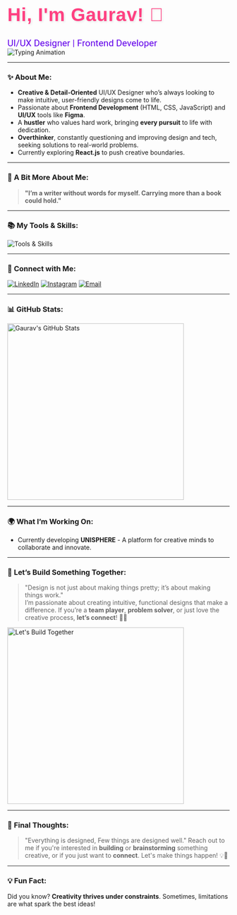 <div style="text-align: left;">
  <h1 style="font-family: 'Montserrat', sans-serif; color: #ff4081; font-size: 3em; letter-spacing: 1px; text-shadow: 2px 2px 5px rgba(0, 0, 0, 0.1);">Hi, I'm Gaurav! 👋</h1>
  
  <div style="font-size: 1.5em; color: #6200ea; font-family: 'Roboto', sans-serif;">
    UI/UX Designer | Frontend Developer
  </div>

  <!-- Typing Animation -->
  <img src="https://readme-typing-svg.demolab.com?font=Fira+Code&size=30&pause=1000&color=FF4081&width=435&lines=UI%2FUX+Designer;Frontend+Developer;Creative+Mind" alt="Typing Animation" />
</div>

---

### ✨ **About Me**:

- **Creative & Detail-Oriented** UI/UX Designer who’s always looking to make intuitive, user-friendly designs come to life.
- Passionate about **Frontend Development** (HTML, CSS, JavaScript) and **UI/UX** tools like **Figma**.
- A **hustler** who values hard work, bringing **every pursuit** to life with dedication.
- **Overthinker**, constantly questioning and improving design and tech, seeking solutions to real-world problems.
- Currently exploring **React.js** to push creative boundaries.

---

### 🎯 **A Bit More About Me**:

> **"I’m a writer without words for myself. Carrying more than a book could hold."**

---

### 📚 **My Tools & Skills**:

<p align="left">
  <img src="https://skillicons.dev/icons?i=figma,html,css,js,react,git,python,java,c,cplusplus,canva&perline=10&animation=true" alt="Tools & Skills" />
</p>

---

### 🔗 **Connect with Me**:

<p align="left">
  <a href="https://www.linkedin.com/in/gaurav-mishra-2668691b3/" target="_blank"><img src="https://img.shields.io/badge/LinkedIn-0A66C2?style=for-the-badge&logo=linkedin&logoColor=white" alt="LinkedIn" /></a>
  <a href="https://www.instagram.com/_mishraagaurav/" target="_blank"><img src="https://img.shields.io/badge/Instagram-E4405F?style=for-the-badge&logo=instagram&logoColor=white" alt="Instagram" /></a>
  <a href="mailto:gaurav84294372@gmail.com"><img src="https://img.shields.io/badge/Gmail-D14836?style=for-the-badge&logo=gmail&logoColor=white" alt="Email" /></a>
</p>

---

### 📊 **GitHub Stats**:

<p align="left">
  <img src="https://github-readme-stats.vercel.app/api?username=gauravMishra08&show_icons=true&theme=radical&count_private=true" alt="Gaurav's GitHub Stats" width="400" />
</p>

---

### 🌍 **What I’m Working On**:

- Currently developing **UNISPHERE** - A platform for creative minds to collaborate and innovate.

---

### 🚀 **Let’s Build Something Together**:

> "Design is not just about making things pretty; it’s about making things work."  
> I’m passionate about creating intuitive, functional designs that make a difference. If you’re a **team player**, **problem solver**, or just love the creative process, **let’s connect**! 🎨✨

<p align="left">
  <img src="https://media.giphy.com/media/3ohs4kX2vYP6Ekm6Ys/giphy.gif" alt="Let's Build Together" width="400" />
</p>

---

### 🧠 **Final Thoughts**:

> "Everything is designed, Few things are designed well."
> Reach out to me if you're interested in **building** or **brainstorming** something creative, or if you just want to **connect**. Let's make things happen! 💡🚀

---

### 💡 **Fun Fact**:

Did you know? **Creativity thrives under constraints**. Sometimes, limitations are what spark the best ideas!
